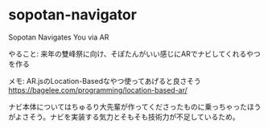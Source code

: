 # sopotan-navigator
Sopotan Navigates You via AR

やること:
来年の雙峰祭に向け、そぽたんがいい感じにARでナビしてくれるやつを作る

メモ:
AR.jsのLocation-Basedなやつ使ってあげると良さそう
https://bagelee.com/programming/location-based-ar/

ナビ本体についてはちゅるり大先輩が作ってくださったものに乗っちゃったほうがよさそう。ナビを実装する気力とそもそも技術力が不足しているため。

